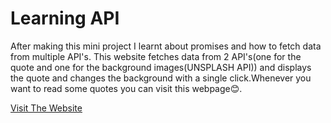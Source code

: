 # Learning API
After making this mini project I learnt about promises and how to fetch data from multiple API's. This website fetches data from 2 API's(one for the quote and one for the background images(UNSPLASH API)) and displays the quote and changes the background with a single click.Whenever you want to read some quotes you can visit this webpage😊.

[Visit The Website](https://saaketh9616.netlify.app/)
